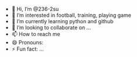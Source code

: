 - 👋 Hi, I’m @236-2su
- 👀 I’m interested in football, training, playing game
- 🌱 I’m currently learning python and github
- 💞️ I’m looking to collaborate on ...
- 📫 How to reach me 
- 😄 Pronouns: 
- ⚡ Fun fact: ...

<!---
236-2su/236-2su is a ✨ special ✨ repository because its `README.md` (this file) appears on your GitHub profile.
You can click the Preview link to take a look at your changes.
--->
